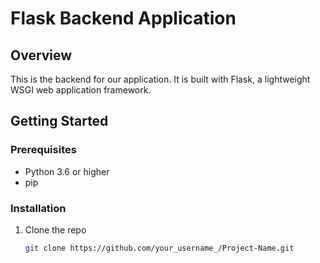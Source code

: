 # Flask Backend Application

## Overview

This is the backend for our application. It is built with Flask, a lightweight WSGI web application framework.

## Getting Started

### Prerequisites

- Python 3.6 or higher
- pip

### Installation

1. Clone the repo
   ```sh
   git clone https://github.com/your_username_/Project-Name.git